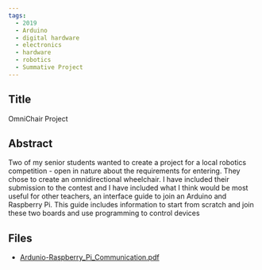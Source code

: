 ```yaml
---
tags:
  - 2019
  - Arduino
  - digital hardware
  - electronics
  - hardware
  - robotics
  - Summative Project
---
```

    
## Title

OmniChair Project

## Abstract

Two of my senior students wanted to create a project for a local robotics competition - open in nature about the requirements for entering. They chose to create an omnidirectional wheelchair. I have included their submission to the contest and I have included what I think would be most useful for other teachers, an interface guide to join an Arduino and Raspberry Pi. This guide includes information to start from scratch and join these two boards and use programming to control devices

## Files

- [Ardunio-Raspberry_Pi_Communication.pdf](https://www.russellgordon.ca/acse/cemc-cse-resources/resources/2019/Kevin_Reid/Ardunio-Raspberry_Pi_Communication.pdf)
